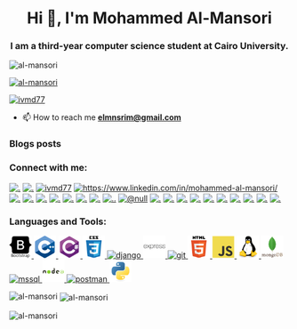 <h1 align="center">Hi 👋, I'm Mohammed Al-Mansori</h1>
<h3 align="center">I am a third-year computer science student at Cairo University.</h3>

<p align="left"> <img src="https://komarev.com/ghpvc/?username=al-mansori&label=Profile%20views&color=0e75b6&style=flat" alt="al-mansori" /> </p>

<p align="left"> <a href="https://github.com/ryo-ma/github-profile-trophy"><img src="https://github-profile-trophy.vercel.app/?username=al-mansori" alt="al-mansori" /></a> </p>

<p align="left"> <a href="https://twitter.com/ivmd77" target="blank"><img src="https://img.shields.io/twitter/follow/ivmd77?logo=twitter&style=for-the-badge" alt="ivmd77" /></a> </p>

- 📫 How to reach me **elmnsrim@gmail.com**

### Blogs posts
<!-- BLOG-POST-LIST:START -->
<!-- BLOG-POST-LIST:END -->

<h3 align="left">Connect with me:</h3>
<p align="left">
<a href="https://codepen.io/." target="blank"><img align="center" src="https://raw.githubusercontent.com/rahuldkjain/github-profile-readme-generator/master/src/images/icons/Social/codepen.svg" alt="." height="30" width="40" /></a>
<a href="https://dev.to/." target="blank"><img align="center" src="https://raw.githubusercontent.com/rahuldkjain/github-profile-readme-generator/master/src/images/icons/Social/devto.svg" alt="." height="30" width="40" /></a>
<a href="https://twitter.com/ivmd77" target="blank"><img align="center" src="https://raw.githubusercontent.com/rahuldkjain/github-profile-readme-generator/master/src/images/icons/Social/twitter.svg" alt="ivmd77" height="30" width="40" /></a>
<a href="https://linkedin.com/in/https://www.linkedin.com/in/mohammed-al-mansori/" target="blank"><img align="center" src="https://raw.githubusercontent.com/rahuldkjain/github-profile-readme-generator/master/src/images/icons/Social/linked-in-alt.svg" alt="https://www.linkedin.com/in/mohammed-al-mansori/" height="30" width="40" /></a>
<a href="https://stackoverflow.com/users/." target="blank"><img align="center" src="https://raw.githubusercontent.com/rahuldkjain/github-profile-readme-generator/master/src/images/icons/Social/stack-overflow.svg" alt="." height="30" width="40" /></a>
<a href="https://codesandbox.com/." target="blank"><img align="center" src="https://raw.githubusercontent.com/rahuldkjain/github-profile-readme-generator/master/src/images/icons/Social/codesandbox.svg" alt="." height="30" width="40" /></a>
<a href="https://kaggle.com/." target="blank"><img align="center" src="https://raw.githubusercontent.com/rahuldkjain/github-profile-readme-generator/master/src/images/icons/Social/kaggle.svg" alt="." height="30" width="40" /></a>
<a href="https://fb.com/." target="blank"><img align="center" src="https://raw.githubusercontent.com/rahuldkjain/github-profile-readme-generator/master/src/images/icons/Social/facebook.svg" alt="." height="30" width="40" /></a>
<a href="https://instagram.com/." target="blank"><img align="center" src="https://raw.githubusercontent.com/rahuldkjain/github-profile-readme-generator/master/src/images/icons/Social/instagram.svg" alt="." height="30" width="40" /></a>
<a href="https://dribbble.com/." target="blank"><img align="center" src="https://raw.githubusercontent.com/rahuldkjain/github-profile-readme-generator/master/src/images/icons/Social/dribbble.svg" alt="." height="30" width="40" /></a>
<a href="https://www.behance.net/." target="blank"><img align="center" src="https://raw.githubusercontent.com/rahuldkjain/github-profile-readme-generator/master/src/images/icons/Social/behance.svg" alt="." height="30" width="40" /></a>
<a href="https://hashnode.com/.." target="blank"><img align="center" src="https://raw.githubusercontent.com/rahuldkjain/github-profile-readme-generator/master/src/images/icons/Social/hashnode.svg" alt=".." height="30" width="40" /></a>
<a href="https://medium.com/@null" target="blank"><img align="center" src="https://raw.githubusercontent.com/rahuldkjain/github-profile-readme-generator/master/src/images/icons/Social/medium.svg" alt="@null" height="30" width="40" /></a>
<a href="https://www.youtube.com/c/." target="blank"><img align="center" src="https://raw.githubusercontent.com/rahuldkjain/github-profile-readme-generator/master/src/images/icons/Social/youtube.svg" alt="." height="30" width="40" /></a>
<a href="https://www.codechef.com/users/." target="blank"><img align="center" src="https://cdn.jsdelivr.net/npm/simple-icons@3.1.0/icons/codechef.svg" alt="." height="30" width="40" /></a>
<a href="https://www.hackerrank.com/." target="blank"><img align="center" src="https://raw.githubusercontent.com/rahuldkjain/github-profile-readme-generator/master/src/images/icons/Social/hackerrank.svg" alt="." height="30" width="40" /></a>
<a href="https://codeforces.com/profile/." target="blank"><img align="center" src="https://raw.githubusercontent.com/rahuldkjain/github-profile-readme-generator/master/src/images/icons/Social/codeforces.svg" alt="." height="30" width="40" /></a>
<a href="https://www.leetcode.com/." target="blank"><img align="center" src="https://raw.githubusercontent.com/rahuldkjain/github-profile-readme-generator/master/src/images/icons/Social/leet-code.svg" alt="." height="30" width="40" /></a>
<a href="https://www.hackerearth.com/." target="blank"><img align="center" src="https://raw.githubusercontent.com/rahuldkjain/github-profile-readme-generator/master/src/images/icons/Social/hackerearth.svg" alt="." height="30" width="40" /></a>
<a href="https://auth.geeksforgeeks.org/user/." target="blank"><img align="center" src="https://raw.githubusercontent.com/rahuldkjain/github-profile-readme-generator/master/src/images/icons/Social/geeks-for-geeks.svg" alt="." height="30" width="40" /></a>
<a href="https://www.topcoder.com/members/." target="blank"><img align="center" src="https://raw.githubusercontent.com/rahuldkjain/github-profile-readme-generator/master/src/images/icons/Social/topcoder.svg" alt="." height="30" width="40" /></a>
<a href="https://discord.gg/." target="blank"><img align="center" src="https://raw.githubusercontent.com/rahuldkjain/github-profile-readme-generator/master/src/images/icons/Social/discord.svg" alt="." height="30" width="40" /></a>
<a href="/." target="blank"><img align="center" src="https://raw.githubusercontent.com/rahuldkjain/github-profile-readme-generator/master/src/images/icons/Social/rss.svg" alt="." height="30" width="40" /></a>
</p>

<h3 align="left">Languages and Tools:</h3>
<p align="left"> <a href="https://getbootstrap.com" target="_blank" rel="noreferrer"> <img src="https://raw.githubusercontent.com/devicons/devicon/master/icons/bootstrap/bootstrap-plain-wordmark.svg" alt="bootstrap" width="40" height="40"/> </a> <a href="https://www.w3schools.com/cpp/" target="_blank" rel="noreferrer"> <img src="https://raw.githubusercontent.com/devicons/devicon/master/icons/cplusplus/cplusplus-original.svg" alt="cplusplus" width="40" height="40"/> </a> <a href="https://www.w3schools.com/cs/" target="_blank" rel="noreferrer"> <img src="https://raw.githubusercontent.com/devicons/devicon/master/icons/csharp/csharp-original.svg" alt="csharp" width="40" height="40"/> </a> <a href="https://www.w3schools.com/css/" target="_blank" rel="noreferrer"> <img src="https://raw.githubusercontent.com/devicons/devicon/master/icons/css3/css3-original-wordmark.svg" alt="css3" width="40" height="40"/> </a> <a href="https://www.djangoproject.com/" target="_blank" rel="noreferrer"> <img src="https://cdn.worldvectorlogo.com/logos/django.svg" alt="django" width="40" height="40"/> </a> <a href="https://expressjs.com" target="_blank" rel="noreferrer"> <img src="https://raw.githubusercontent.com/devicons/devicon/master/icons/express/express-original-wordmark.svg" alt="express" width="40" height="40"/> </a> <a href="https://git-scm.com/" target="_blank" rel="noreferrer"> <img src="https://www.vectorlogo.zone/logos/git-scm/git-scm-icon.svg" alt="git" width="40" height="40"/> </a> <a href="https://www.w3.org/html/" target="_blank" rel="noreferrer"> <img src="https://raw.githubusercontent.com/devicons/devicon/master/icons/html5/html5-original-wordmark.svg" alt="html5" width="40" height="40"/> </a> <a href="https://developer.mozilla.org/en-US/docs/Web/JavaScript" target="_blank" rel="noreferrer"> <img src="https://raw.githubusercontent.com/devicons/devicon/master/icons/javascript/javascript-original.svg" alt="javascript" width="40" height="40"/> </a> <a href="https://www.linux.org/" target="_blank" rel="noreferrer"> <img src="https://raw.githubusercontent.com/devicons/devicon/master/icons/linux/linux-original.svg" alt="linux" width="40" height="40"/> </a> <a href="https://www.mongodb.com/" target="_blank" rel="noreferrer"> <img src="https://raw.githubusercontent.com/devicons/devicon/master/icons/mongodb/mongodb-original-wordmark.svg" alt="mongodb" width="40" height="40"/> </a> <a href="https://www.microsoft.com/en-us/sql-server" target="_blank" rel="noreferrer"> <img src="https://www.svgrepo.com/show/303229/microsoft-sql-server-logo.svg" alt="mssql" width="40" height="40"/> </a> <a href="https://nodejs.org" target="_blank" rel="noreferrer"> <img src="https://raw.githubusercontent.com/devicons/devicon/master/icons/nodejs/nodejs-original-wordmark.svg" alt="nodejs" width="40" height="40"/> </a> <a href="https://postman.com" target="_blank" rel="noreferrer"> <img src="https://www.vectorlogo.zone/logos/getpostman/getpostman-icon.svg" alt="postman" width="40" height="40"/> </a> <a href="https://www.python.org" target="_blank" rel="noreferrer"> <img src="https://raw.githubusercontent.com/devicons/devicon/master/icons/python/python-original.svg" alt="python" width="40" height="40"/> </a> </p>

<p><img align="left" src="https://github-readme-stats.vercel.app/api/top-langs?username=al-mansori&show_icons=true&locale=en&layout=compact" alt="al-mansori" /></p>

<p>&nbsp;<img align="center" src="https://github-readme-stats.vercel.app/api?username=al-mansori&show_icons=true&locale=en" alt="al-mansori" /></p>

<p><img align="center" src="https://github-readme-streak-stats.herokuapp.com/?user=al-mansori&" alt="al-mansori" /></p>
